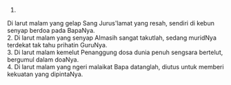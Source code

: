 1.
Di larut malam yang gelap Sang Jurus'lamat yang resah,
sendiri di kebun senyap berdoa pada BapaNya.
<br>
2.
Di larut malam yang senyap Almasih sangat takutlah,
sedang muridNya terdekat tak tahu prihatin GuruNya.
<br>
3.
Di larut malam kemelut Penanggung dosa dunia
penuh sengsara bertelut, bergumul dalam doaNya.
<br>
4.
Di larut malam yang ngeri malaikat Bapa datanglah,
diutus untuk memberi kekuatan yang dipintaNya.